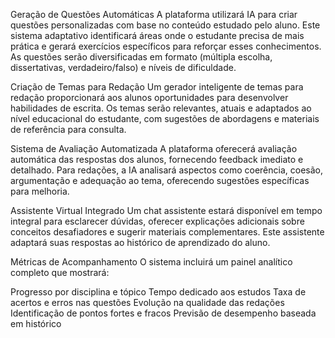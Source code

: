 Geração de Questões Automáticas
A plataforma utilizará IA para criar questões personalizadas com base no conteúdo estudado pelo aluno. Este sistema adaptativo identificará áreas onde o estudante precisa de mais prática e gerará exercícios específicos para reforçar esses conhecimentos. As questões serão diversificadas em formato (múltipla escolha, dissertativas, verdadeiro/falso) e níveis de dificuldade.

Criação de Temas para Redação
Um gerador inteligente de temas para redação proporcionará aos alunos oportunidades para desenvolver habilidades de escrita. Os temas serão relevantes, atuais e adaptados ao nível educacional do estudante, com sugestões de abordagens e materiais de referência para consulta.

Sistema de Avaliação Automatizada
A plataforma oferecerá avaliação automática das respostas dos alunos, fornecendo feedback imediato e detalhado. Para redações, a IA analisará aspectos como coerência, coesão, argumentação e adequação ao tema, oferecendo sugestões específicas para melhoria.

Assistente Virtual Integrado
Um chat assistente estará disponível em tempo integral para esclarecer dúvidas, oferecer explicações adicionais sobre conceitos desafiadores e sugerir materiais complementares. Este assistente adaptará suas respostas ao histórico de aprendizado do aluno.

Métricas de Acompanhamento
O sistema incluirá um painel analítico completo que mostrará:

Progresso por disciplina e tópico
Tempo dedicado aos estudos
Taxa de acertos e erros nas questões
Evolução na qualidade das redações
Identificação de pontos fortes e fracos
Previsão de desempenho baseada em histórico